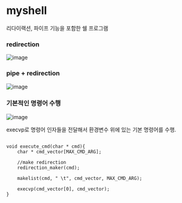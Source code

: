 # myshell
리다이랙션, 파이프 기능을 포함한 쉘  프로그램

### redirection

![image](https://user-images.githubusercontent.com/48829883/103146744-e8b57180-4790-11eb-84a7-7c63b36d526a.png)


### pipe + redirection

![image](https://user-images.githubusercontent.com/48829883/103146753-0c78b780-4791-11eb-9791-996f01d42c22.png)



### 기본적인 명령어 수행
![image](https://user-images.githubusercontent.com/48829883/103146765-36ca7500-4791-11eb-8976-d1f1b5b67f27.png)

execvp로 명령어 인자들을 전달해서 환경변수 위에 있는 기본 명령어를 수행.

```

void execute_cmd(char * cmd){
	char * cmd_vector[MAX_CMD_ARG];

	//make redirection
	redirection_maker(cmd);

	makelist(cmd, " \t", cmd_vector, MAX_CMD_ARG);
	
	execvp(cmd_vector[0], cmd_vector);
}
```



